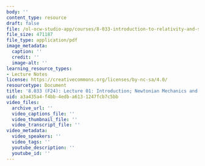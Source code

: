 ```yaml
---
body: ''
content_type: resource
draft: false
file: /ol-ocw-studio-app/courses/8-033-introduction-to-relativity-and-spacetime-physics-fall-2024/mit8_033_f24_lec01.pdf
file_size: 471187
file_type: application/pdf
image_metadata:
  caption: ''
  credit: ''
  image-alt: ''
learning_resource_types:
- Lecture Notes
license: https://creativecommons.org/licenses/by-nc-sa/4.0/
resourcetype: Document
title: '8.033 (F24): Lecture 01: Introduction; Newtonian Mechanics and Relativity'
uid: a3a435a4-f4bb-4edb-a613-1247fcb7c5bb
video_files:
  archive_url: ''
  video_captions_file: ''
  video_thumbnail_file: ''
  video_transcript_file: ''
video_metadata:
  video_speakers: ''
  video_tags: ''
  youtube_description: ''
  youtube_id: ''
---
```

